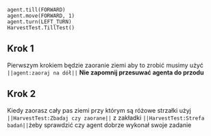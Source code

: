 ```blocks
agent.till(FORWARD)
agent.move(FORWARD, 1)
agent.turn(LEFT_TURN)
HarvestTest.TillTest()
```
## Krok 1 
Pierwszym krokiem będzie zaoranie ziemi aby to zrobić musimy użyć ``||agent:zaoraj na dół||``
**Nie zapomnij przesuwać agenta do przodu**
## Krok 2 
Kiedy zaorasz cały pas ziemi przy którym są różowe strzałki użyj ``||HarvestTest:Zbadaj czy zaorane||`` z zakładki ``||HarvestTest:Strefa badań||``żeby sprawdzić czy agent dobrze wykonał swoje zadanie
